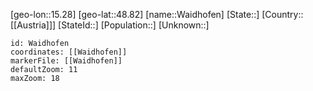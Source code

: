 ﻿---
location: [48.82,15.28]
mapzoom: [7,12] 
mapmarker: city 
type: City
tags:
- geo/City


SpocWebEntityId: 35393
isDeleted: false
confidential: public

---
[geo-lon::15.28]
[geo-lat::48.82]
[name::Waidhofen]
[State::]
[Country::[[Austria]]]
[StateId::]
[Population::]
[Unknown::]


```leaflet
id: Waidhofen
coordinates: [[Waidhofen]]
markerFile: [[Waidhofen]]
defaultZoom: 11 
maxZoom: 18
```
